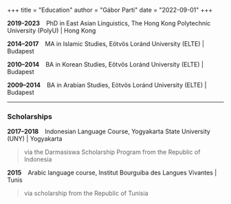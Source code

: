 +++
title = "Education"
author = "Gábor Parti"
date = "2022-09-01"
+++

<!-- ### [**CV**](https://partigabor.github.io/cv/) · ([<i class="fa fa-1x fa-download"></i>](/files/cv.pdf "Download pdf")) -->

**2019-2023** &ensp; PhD in East Asian Linguistics, The Hong Kong Polytechnic University (PolyU) | Hong Kong

<!-- via the Hong Kong PhD Fellowship Scheme (HKPFS) -->

<!-- * Corpus linguistics, computational linguistics, digital philology -->

**2014–2017** &ensp; MA in Islamic Studies, Eötvös Loránd University (ELTE) | Budapest

**2010–2014** &ensp; BA in Korean Studies, Eötvös Loránd University (ELTE) | Budapest

**2009–2014** &ensp; BA in Arabian Studies, Eötvös Loránd University (ELTE) | Budapest

***

### Scholarships

**2017–2018** &ensp; Indonesian Language Course, Yogyakarta State University (UNY) | Yogyakarta

>via the Darmasiswa Scholarship Program from the Republic of Indonesia

**2015** &ensp; Arabic language course, Institut Bourguiba des Langues Vivantes | Tunis

>via scholarship from the Republic of Tunisia
<!-- 

Education:
  - Course: PhD in East Asian Linguistics
    Place: The Hong Kong Polytechnic University (PolyU) | Hong Kong
    Date: Sep 2019 – ongoing 
    Details: Corpus linguistics, computational linguistics, digital philology

  - Course: Indonesian language course (Darmasiswa scholarship)
    Place: Yogyakarta State University (UNY) | Yogyakarta
    Date: Sep 2017 – Aug 2018
    Details: Indonesian language, culture, music; Javanese language

  - Course: MA in Islamic Studies
    Place: Eötvös Loránd University (ELTE) | Budapest, Hungary
    Date: Sep 2014 – July 2017
    Details: Islamic literature, law, history, and culture; Arabic, Persian, Turkish, Urdu

  - Course: Arabic language course (scholarship via the Republic of Tunisia)
    Place: Institut Bourguiba des Langues Vivantes (IBLV) | Tunis, Tunisia
    Date: Jan 2015 – June 2015
    Details: Modern Standard Arabic

  - Course: BA in Korean Studies, Eastern Languages and Cultures
    Place: Eötvös Loránd University (ELTE) | Budapest, Hungary
    Date: Sep 2009 – Jan 2014
    Details: Finnish minor

  - Course: BA in Arabian Studies, Eastern Languages and Cultures
    Place: Eötvös Loránd University (ELTE) | Budapest, Hungary
    Date: Sep 2009 – July 2014
    Details: East-Asian minor
 -->

<!-- {{< tabgroup >}}
  {{< tab name="Hello" >}}
  Hello World!
  {{< /tab >}}

  {{< tab name="Goodbye" >}}
  Goodbye Everybody!
  {{< /tab >}}
{{< /tabgroup >}} -->
